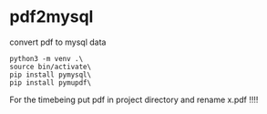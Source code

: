 # pdf2mysql
convert pdf to mysql data

```
python3 -m venv .\
source bin/activate\
pip install pymysql\
pip install pymupdf\
```
For the timebeing put pdf in project directory and rename x.pdf !!!!
